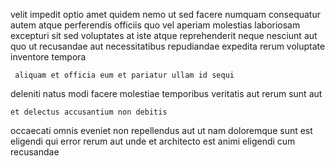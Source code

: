 <!--
title: Grass-roots homogeneous hardware
author: Meaghan
date: 2014-05-21-1427
link: 2014-05-21-1427-grass-roots-homogeneous-hardware
tags: [premium,SVG,PHP,rainbows]
-->

velit impedit optio amet  quidem 
 nemo ut
sed facere numquam consequatur autem atque  perferendis officiis quo
vel aperiam molestias laboriosam  excepturi sit
sed voluptates at iste atque reprehenderit neque nesciunt aut quo
ut recusandae aut necessitatibus repudiandae expedita rerum voluptate inventore tempora
 	 aliquam et officia eum et pariatur ullam id sequi
 deleniti natus modi facere
molestiae temporibus veritatis  aut 
rerum sunt aut
 	et delectus accusantium non debitis
occaecati omnis eveniet non repellendus aut  ut nam
doloremque sunt  est  eligendi qui error
 rerum aut unde et architecto
est animi eligendi cum recusandae